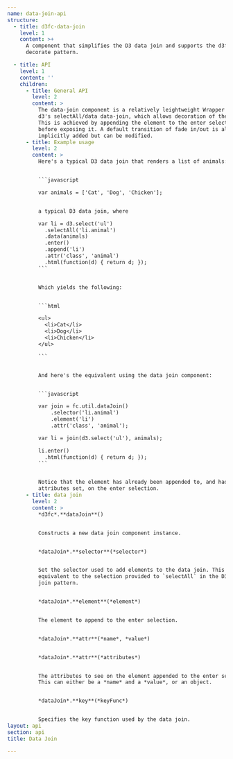 ```yaml
---
name: data-join-api
structure:
  - title: d3fc-data-join
    level: 1
    content: >+
      A component that simplifies the D3 data join and supports the d3fc
      decorate pattern.

  - title: API
    level: 1
    content: ''
    children:
      - title: General API
        level: 2
        content: >
          The data-join component is a relatively leightweight Wrapper around
          d3's selectAll/data data-join, which allows decoration of the result.
          This is achieved by appending the element to the enter selection
          before exposing it. A default transition of fade in/out is also
          implicitly added but can be modified.
      - title: Example usage
        level: 2
        content: >
          Here's a typical D3 data join that renders a list of animals:


          ```javascript

          var animals = ['Cat', 'Dog', 'Chicken'];


          a typical D3 data join, where

          var li = d3.select('ul')
            .selectAll('li.animal')
            .data(animals)
            .enter()
            .append('li')
            .attr('class', 'animal')
            .html(function(d) { return d; });
          ```


          Which yields the following:


          ```html

          <ul>
            <li>Cat</li>
            <li>Dog</li>
            <li>Chicken</li>
          </ul>

          ```


          And here's the equivalent using the data join component:


          ```javascript

          var join = fc.util.dataJoin()
              .selector('li.animal')
              .element('li')
              .attr('class', 'animal');

          var li = join(d3.select('ul'), animals);

          li.enter()
            .html(function(d) { return d; });
          ```


          Notice that the element has already been appended to, and had its
          attributes set, on the enter selection.
      - title: data join
        level: 2
        content: >
          *d3fc*.**dataJoin**()


          Constructs a new data join component instance.


          *dataJoin*.**selector**(*selector*)


          Set the selector used to add elements to the data join. This is
          equivalent to the selection provided to `selectAll` in the D3 data
          join pattern.


          *dataJoin*.**element**(*element*)


          The element to append to the enter selection.


          *dataJoin*.**attr**(*name*, *value*)


          *dataJoin*.**attr**(*attributes*)


          The attributes to see on the element appended to the enter selection.
          This can either be a *name* and a *value*, or an object.


          *dataJoin*.**key**(*keyFunc*)


          Specifies the key function used by the data join.
layout: api
section: api
title: Data Join

---
```

